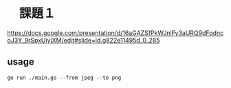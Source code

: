 # 　課題１

https://docs.google.com/presentation/d/16aGAZSfPkWJnlFy3aURQ9dFqdncoJ3Y_9rSpxUiyjXM/edit#slide=id.g822e11495d_0_285

## usage
```shell
go run ./main.go --from jpeg --to png
```
